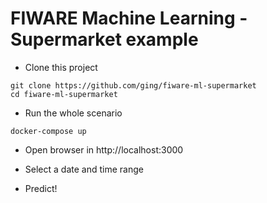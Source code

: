 # FIWARE Machine Learning - Supermarket example

* Clone this project
```shell
git clone https://github.com/ging/fiware-ml-supermarket
cd fiware-ml-supermarket
```

* Run the whole scenario
```shell
docker-compose up
```

* Open browser in http://localhost:3000

* Select a date and time range

* Predict!

